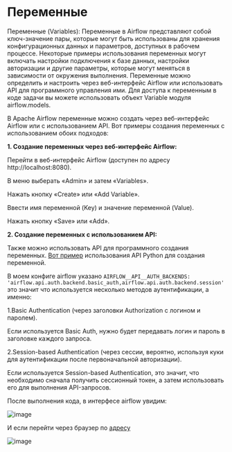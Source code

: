# Переменные

Переменные (Variables): Переменные в Airflow представляют собой ключ-значение пары, которые могут быть использованы для хранения конфигурационных данных и параметров, доступных в рабочем процессе. Некоторые примеры использования переменных могут включать настройки подключения к базе данных, настройки авторизации и другие параметры, которые могут меняться в зависимости от окружения выполнения. Переменные можно определить и настроить через веб-интерфейс Airflow или использовать API для программного управления ими. Для доступа к переменным в коде задачи вы можете использовать объект Variable модуля airflow.models.

В Apache Airflow переменные можно создать через веб-интерфейс Airflow или с использованием API. Вот примеры создания переменных с использованием обоих подходов:

**1. Создание переменных через веб-интерфейс Airflow:**

Перейти в веб-интерфейс Airflow (доступен по адресу http://localhost:8080).

В меню выберать «Admin» и затем «Variables».

Нажать кнопку «Create» или «Add Variable».

Ввести имя переменной (Key) и значение переменной (Value).

Нажать кнопку «Save» или «Add».

**2. Создание переменных с использованием API:** 

Также можно использовать API для программного создания переменных. [Вот пример](https://github.com/erohin94/Data-Engineer/blob/main/Airflow/Variables%2C%20Connections%2C%20and%20XCom/main.py) использования API Python для создания переменной.

В моем конфиге airflow указано ```AIRFLOW__API__AUTH_BACKENDS: 'airflow.api.auth.backend.basic_auth,airflow.api.auth.backend.session'``` это значит что используется несколько методов аутентификации, а именно:

1.Basic Authentication (через заголовки Authorization с логином и паролем).
   
Если используется Basic Auth, нужно будет передавать логин и пароль в заголовке каждого запроса.

2.Session-based Authentication (через сессии, вероятно, используя куки для аутентификации после первоначальной авторизации).

Если используется Session-based Authentication, это значит, что необходимо сначала получить сессионный токен, а затем использовать его для выполнения API-запросов.

После выполнения кода, в интерфесе airflow увидим:

![image](https://github.com/user-attachments/assets/18942d4b-b3d8-45fc-9b17-96d467ced70c)

И если перейти через браузер по [адресу](http://127.0.0.1:8080/api/v1/variables)

![image](https://github.com/user-attachments/assets/30211898-cad8-40c2-afff-bf0ade86a165)

